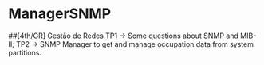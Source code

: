 # ManagerSNMP
##[4th/GR] Gestão de Redes
TP1 -> Some questions about SNMP and MIB-II;
TP2 -> SNMP Manager to get and manage occupation data from system partitions.
